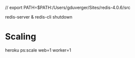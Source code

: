 // export PATH=$PATH:/Users/gduverger/Sites/redis-4.0.6/src

redis-server &
redis-cli shutdown

# Scaling

heroku ps:scale web=1 worker=1
